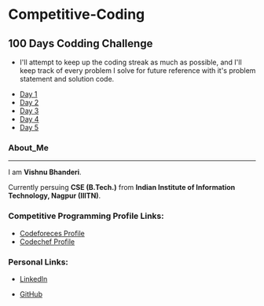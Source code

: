 # Competitive-Coding

## 100 Days Codding Challenge

* I'll attempt to keep up the coding streak as much as possible, and I'll keep track of every problem I solve for future reference with it's problem statement and solution code.

- [Day 1](https://github.com/VishnuBhanderi/Competitive-Coding/blob/master/100%20days%20of%20code/Day1.md)
- [Day 2](https://github.com/VishnuBhanderi/Competitive-Coding/blob/master/100%20days%20of%20code/Day2.md)
- [Day 3](https://github.com/VishnuBhanderi/Competitive-Coding/blob/master/100%20days%20of%20code/Day3.md)
- [Day 4](https://github.com/VishnuBhanderi/Competitive_Coding/blob/master/100%20Days%20of%20Code/day4.md)
- [Day 5](https://github.com/VishnuBhanderi/Competitive_Coding/blob/master/100%20Days%20of%20Code/day5.md)



### About_Me
---

I am **Vishnu Bhanderi**.

 Currently persuing **CSE (B.Tech.)** from **Indian Institute of Information Technology, Nagpur (IIITN)**.

### Competitive Programming Profile Links:
- [Codeforeces Profile](https://codeforces.com/profile/Vishnu0712 "Vishnu0712")
- [Codechef Profile](https://www.codechef.com/users/vishnu210)


### Personal Links:

* [LinkedIn](https://www.linkedin.com/in/vishnu-bhanderi-93633a220/ "Vishnu Bhanderi")

* [GitHub](https://github.com/VishnuBhanderi "Vishnu Bhanderi" )



